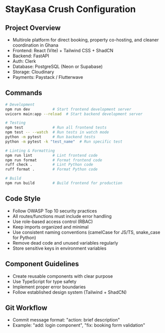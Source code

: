 # StayKasa Crush Configuration

## Project Overview
- Multirole platform for direct booking, property co-hosting, and cleaner coordination in Ghana
- Frontend: React (Vite) + Tailwind CSS + ShadCN
- Backend: FastAPI
- Auth: Clerk
- Database: PostgreSQL (Neon or Supabase)
- Storage: Cloudinary
- Payments: Paystack / Flutterwave

## Commands
```bash
# Development
npm run dev          # Start frontend development server
uvicorn main:app --reload  # Start backend development server

# Testing
npm test             # Run all frontend tests
npm test -- --watch  # Run tests in watch mode
python -m pytest     # Run backend tests
python -m pytest -k "test_name"  # Run specific test

# Linting & Formatting
npm run lint         # Lint frontend code
npm run format       # Format frontend code
ruff check .         # Lint Python code
ruff format .        # Format Python code

# Build
npm run build        # Build frontend for production
```

## Code Style
- Follow OWASP Top 10 security practices
- All routes/functions must include error handling
- Use role-based access control (RBAC)
- Keep imports organized and minimal
- Use consistent naming conventions (camelCase for JS/TS, snake_case for Python)
- Remove dead code and unused variables regularly
- Store sensitive keys in environment variables

## Component Guidelines
- Create reusable components with clear purpose
- Use TypeScript for type safety
- Implement proper error boundaries
- Follow established design system (Tailwind + ShadCN)

## Git Workflow
- Commit message format: "action: brief description"
- Example: "add: login component", "fix: booking form validation"